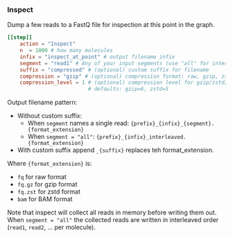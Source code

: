 
### Inspect

Dump a few reads to a FastQ file for inspection at this point in the graph.

```toml
[[step]]
    action = "Inspect"
    n  = 1000 # how many molecules 
    infix = "inspect_at_point" # output filename infix
    segment = "read1" # Any of your input segments (use "all" for interleaved output)
    suffix = "compressed" # (optional) custom suffix for filename
    compression = "gzip" # (optional) compression format: raw, gzip, zstd
    compression_level = 1 # (optional) compression level for gzip/zstd/bam (gzip, zstd: 1-22)
                          # defaults: gzip=6, zstd=5
```

Output filename pattern:
- Without custom suffix:
  - When `segment` names a single read: `{prefix}_{infix}_{segment}.{format_extension}`
  - When `segment = "all"`: `{prefix}_{infix}_interleaved.{format_extension}`
- With custom suffix append `_{suffix}` replaces teh format_extension.

Where `{format_extension}` is:
- `fq` for raw format
- `fq.gz` for gzip format  
- `fq.zst` for zstd format
- `bam` for BAM format


Note that inspect will collect all reads in memory before writing them out.
When `segment = "all"` the collected reads are written in interleaved order
(`read1`, `read2`, … per molecule).
